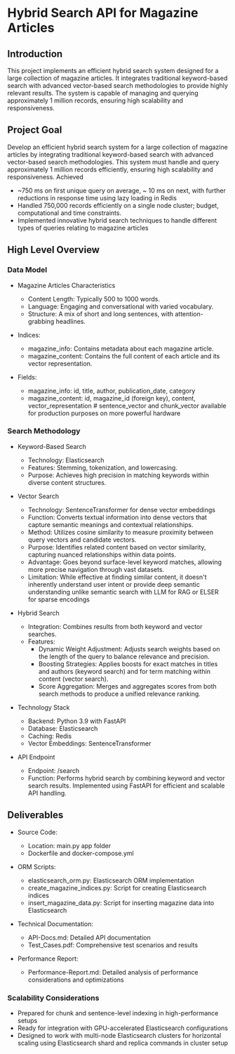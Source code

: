 # Hybrid Search API for Magazine Articles

## Introduction
This project implements an efficient hybrid search system designed for a large collection of magazine articles. It integrates traditional keyword-based search with advanced vector-based search methodologies to provide highly relevant results. The system is capable of managing and querying approximately 1 million records, ensuring high scalability and responsiveness.

## Project Goal
Develop an efficient hybrid search system for a large collection of magazine articles by integrating traditional keyword-based search with advanced vector-based search methodologies. This system must handle and query approximately 1 million records efficiently, ensuring high scalability and responsiveness.
Achieved
- ~750 ms on first unique query on average, ~ 10 ms on next, with further reductions in response time using lazy loading in Redis
- Handled 750,000 records efficiently on a single node cluster; budget, computational and time constraints.
- Implemented innovative hybrid search techniques to handle different types of queries relating to magazine articles


## High Level Overview
### Data Model
- Magazine Articles Characteristics
    - Content Length: Typically 500 to 1000 words.
    - Language: Engaging and conversational with varied vocabulary.
    - Structure: A mix of short and long sentences, with attention-grabbing headlines.

- Indices:
    - magazine_info: Contains metadata about each magazine article.
    - magazine_content: Contains the full content of each article and its vector representation.

- Fields:
    - magazine_info: id, title, author, publication_date, category
    - magazine_content: id, magazine_id (foreign key), content, vector_representation # sentence_vector and chunk_vector available for production purposes on more powerful hardware



### Search Methodology
- Keyword-Based Search
    - Technology: Elasticsearch
    - Features: Stemming, tokenization, and lowercasing.
    - Purpose: Achieves high precision in matching keywords within diverse content structures.

- Vector Search
    - Technology: SentenceTransformer for dense vector embeddings
    - Function: Converts textual information into dense vectors that capture semantic meanings and contextual relationships.
    - Method: Utilizes cosine similarity to measure proximity between query vectors and candidate vectors.
    - Purpose: Identifies related content based on vector similarity, capturing nuanced relationships within data points.
    - Advantage: Goes beyond surface-level keyword matches, allowing more precise navigation through vast datasets.
    - Limitation: While effective at finding similar content, it doesn't inherently understand user intent or provide deep semantic understanding unlike semantic search with LLM for RAG or ELSER for sparse encodings

- Hybrid Search
    - Integration: Combines results from both keyword and vector searches.
    - Features:
        - Dynamic Weight Adjustment: Adjusts search weights based on the length of the query to balance relevance and precision.
        - Boosting Strategies: Applies boosts for exact matches in titles and authors (keyword search) and for term matching within content (vector search).
        - Score Aggregation: Merges and aggregates scores from both search methods to produce a unified relevance ranking.

- Technology Stack
    - Backend: Python 3.9 with FastAPI
    - Database: Elasticsearch
    - Caching: Redis
    - Vector Embeddings: SentenceTransformer

- API Endpoint
    - Endpoint: /search
    - Function: Performs hybrid search by combining keyword and vector search results. Implemented using FastAPI for efficient and scalable API handling.

## Deliverables
- Source Code:
    - Location: main.py app folder
    - Dockerfile and docker-compose.yml

- ORM Scripts:
    - elasticsearch_orm.py: Elasticsearch ORM implementation
    - create_magazine_indices.py: Script for creating Elasticsearch indices
    - insert_magazine_data.py: Script for inserting magazine data into Elasticsearch

- Technical Documentation:
    - API-Docs.md: Detailed API documentation
    - Test_Cases.pdf: Comprehensive test scenarios and results
- Performance Report:
    - Performance-Report.md: Detailed analysis of performance considerations and optimizations



### Scalability Considerations
- Prepared for chunk and sentence-level indexing in high-performance setups
- Ready for integration with GPU-accelerated Elasticsearch configurations
- Designed to work with multi-node Elasticsearch clusters for horizontal scaling using Elasticsearch shard and replica commands in cluster setup